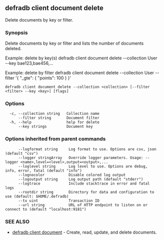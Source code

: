 ## defradb client document delete

Delete documents by key or filter.

### Synopsis

Delete documents by key or filter and lists the number of documents deleted.
		
Example: delete by key(s)
  defradb client document delete --collection User --key bae123,bae456,...

Example: delete by filter
  defradb client document delete --collection User --filter '{ "_gte": { "points": 100 } }'
		

```
defradb client document delete --collection <collection> [--filter <filter> --key <key>] [flags]
```

### Options

```
  -c, --collection string   Collection name
      --filter string       Document filter
  -h, --help                help for delete
      --key strings         Document key
```

### Options inherited from parent commands

```
      --logformat string     Log format to use. Options are csv, json (default "csv")
      --logger stringArray   Override logger parameters. Usage: --logger <name>,level=<level>,output=<output>,...
      --loglevel string      Log level to use. Options are debug, info, error, fatal (default "info")
      --lognocolor           Disable colored log output
      --logoutput string     Log output path (default "stderr")
      --logtrace             Include stacktrace in error and fatal logs
      --rootdir string       Directory for data and configuration to use (default: $HOME/.defradb)
      --tx uint              Transaction ID
      --url string           URL of HTTP endpoint to listen on or connect to (default "localhost:9181")
```

### SEE ALSO

* [defradb client document](defradb_client_document.md)	 - Create, read, update, and delete documents.

